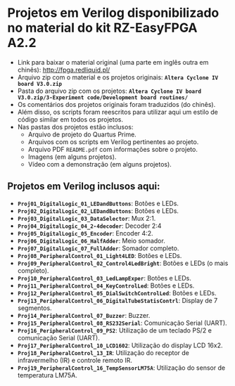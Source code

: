 # Projetos em Verilog disponibilizado no material do kit RZ-EasyFPGA A2.2   
 - Link para baixar o material original (uma parte em inglês outra em chinês): http://fpga.redliquid.pl/      
 - Arquivo zip com o material e os projetos originais: **`Altera Cyclone IV board V3.0.zip`**
 - Pasta do arquivo zip com os projetos: **`Altera Cyclone IV board V3.0.zip/3-Experiment code/Development board routines/`**
 - Os comentários dos projetos originais foram traduzidos (do chinês).     
 - Além disso, os scripts foram reescritos para utilizar aqui um estilo de código similar em todos os projetos.        
 - Nas pastas dos projetos estão inclusos:      
      - Arquivo de projeto do Quartus Prime.     
      - Arquivos com os scripts em Verilog pertinentes ao projeto.      
      - Arquivo PDF `README.pdf` com informações sobre o projeto.     
      - Imagens (em alguns projetos).      
      - Vídeo com a demonstração (em alguns projetos).      
              

## Projetos em Verilog inclusos aqui:              
 - **`Proj01_DigitalLogic_01_LEDandButtons`**: Botões e LEDs.      
 - **`Proj02_DigitalLogic_02_LEDandButtons`**: Botões e LEDs.      
 - **`Proj03_DigitalLogic_03_DataSelector`**: Mux 2:1.          
 - **`Proj04_DigitalLogic_04_2-4decoder`**: Decoder 2:4      
 - **`Proj05_DigitalLogic_05_Encoder`**: Encoder 4:2.          
 - **`Proj06_DigitalLogic_06_HalfAdder`**: Meio somador.      
 - **`Proj07_DigitalLogic_07_FullAdder`**: Somador completo.      
 - **`Proj08_PeripheralControl_01_Light4LED`**: Botões e LEDs.       
 - **`Proj09_PeripheralControl_02_Control4LedBright`**: Botões e LEDs (o mais completo).      
 - **`Proj10_PeripheralControl_03_LedLampExper`**: Botões e LEDs.      
 - **`Proj11_PeripheralControl_04_KeyControlLed`**: Botões e LEDs.      
 - **`Proj12_PeripheralControl_05_DialSwitchControlLed`**: Botões e LEDs.        
 - **`Proj13_PeripheralControl_06_DigitalTubeStatisContrl`**: Display de 7 segmentos.          
 - **`Proj14_PeripheralControl_07_Buzzer`**: Buzzer.          
 - **`Proj15_PeripheralControl_08_RS232Serial`**: Comunicação Serial (UART).      
 - **`Proj16_PeripheralControl_09_PS2`**: Utilização de um teclado PS/2 e comunicação Serial (UART).      
 - **`Proj17_PeripheralControl_10_LCD1602`**: Utilização do display LCD 16x2.      
 - **`Proj18_PeripheralControl_13_IR`**: Utilização do receptor de infravermelho (IR) e controle remoto IR.       
 - **`Proj19_PeripheralControl_16_TempSensorLM75A`**: Utilização do sensor de temperatura LM75A.      
       

       
      
